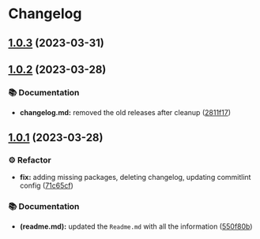 # Changelog

## [1.0.3](https://bitbucket.org/k-aryan/automatic-release-poc/commits/tag/v1.0.3) (2023-03-31)

## [1.0.2](https://bitbucket.org/k-aryan/automatic-release-poc/commits/tag/v1.0.2) (2023-03-28)


### 📚 Documentation

* **changelog.md:** removed the old releases after cleanup ([2811f17](https://bitbucket.org/k-aryan/automatic-release-poc/commits/2811f177c40325c3b3a2d7514935d5631b7241ba))

## [1.0.1](https://bitbucket.org/k-aryan/automatic-release-poc/commits/tag/v1.0.1) (2023-03-28)

### ⚙️ Refactor

-   **fix:** adding missing packages, deleting changelog, updating commitlint config ([71c65cf](https://bitbucket.org/k-aryan/automatic-release-poc/commits/71c65cf125b6b517a49d3d1da631e0cff31e9072))

### 📚 Documentation

-   **(readme.md):** updated the `Readme.md` with all the information ([550f80b](https://bitbucket.org/k-aryan/automatic-release-poc/commits/550f80b64a9e7b9ea118579808a8efbb3ee44302))